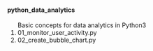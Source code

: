 <h4>python_data_analytics</h4>
<ol>Basic concepts for data analytics in Python3
<li>01_monitor_user_activity.py</li>
<li>02_create_bubble_chart.py</li>
</ol>
